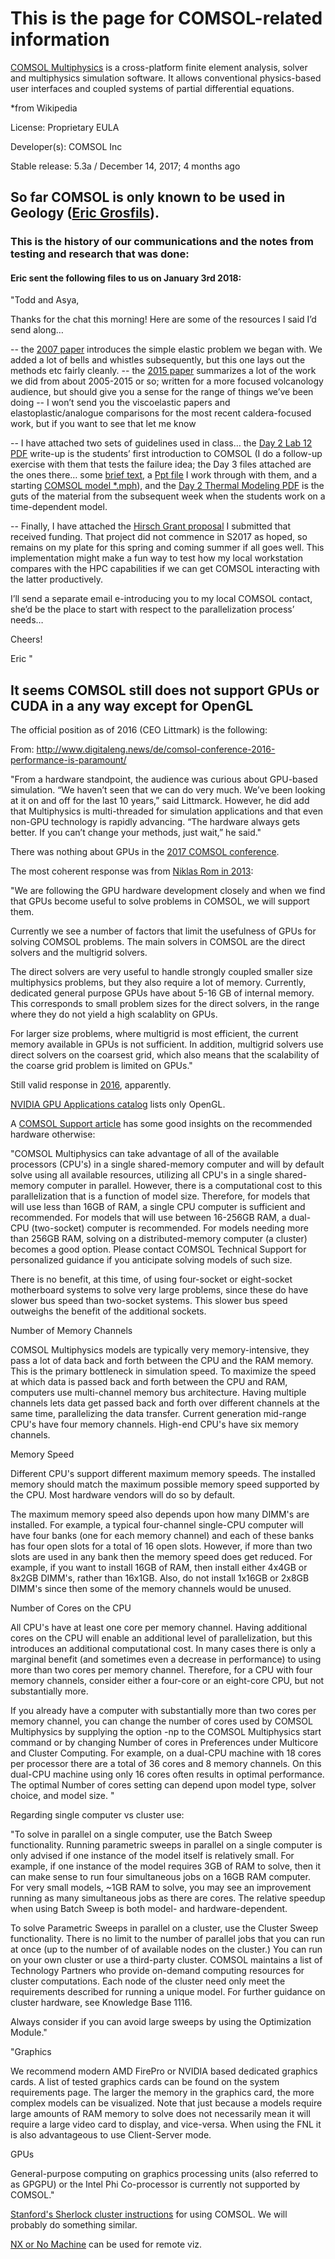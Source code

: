 # This is the page for COMSOL-related information

[COMSOL Multiphysics](https://www.comsol.com/) is a cross-platform finite element analysis, solver and multiphysics simulation software. It allows conventional physics-based user interfaces and coupled systems of partial differential equations.

*from Wikipedia


License: Proprietary EULA


Developer(s): COMSOL Inc


Stable release: 5.3a / December 14, 2017; 4 months ago


## So far COMSOL is only known to be used in Geology ([Eric Grosfils](http://research.pomona.edu/eric-grosfils/publications/)).


### This is the history of our communications and the notes from testing and research that was done:


#### Eric sent the following files to us on January 3rd 2018:


"Todd and Asya,
 
Thanks for the chat this morning! Here are some of the resources I said I’d send along…
 
-- the [2007 paper](https://github.com/Pomona-ITS/hpc/blob/master/applications/COMSOL/2007%20JVGR%20Grosfils.pdf) introduces the simple elastic problem we began with. We added a lot of bells and whistles subsequently, but this one lays out the methods etc fairly cleanly.
-- the [2015 paper](https://github.com/Pomona-ITS/hpc/blob/master/applications/COMSOL/2015%20GSLSP%20Grosfils%20et%20al%20Elastic%20models%20of%20magma%20reservoir%20mechanics.pdf) summarizes a lot of the work we did from about 2005-2015 or so; written for a more focused volcanology audience, but should give you a sense for the range of things we’ve been doing
-- I won’t send you the viscoelastic papers and elastoplastic/analogue comparisons for the most recent caldera-focused work, but if you want to see that let me know
 
-- I have attached two sets of guidelines used in class… the [Day 2 Lab 12 PDF](https://github.com/Pomona-ITS/hpc/blob/master/applications/COMSOL/Day%202%20Lab%2012%20COMSOL%20Inflation%20and%20failure.pdf) write-up is the students’ first introduction to COMSOL (I do a follow-up exercise with them that tests the failure idea; the Day 3 files attached are the ones there… some [brief text](https://github.com/Pomona-ITS/hpc/blob/master/applications/COMSOL/Day%203%20Case%20Study.docx), a [Ppt file](https://github.com/Pomona-ITS/hpc/blob/master/applications/COMSOL/Day%203%20Inflation%20and%20Unrest%20Case%20Study.pptx) I work through with them, and a starting [COMSOL model *.mph](https://github.com/Pomona-ITS/hpc/blob/master/applications/COMSOL/Day%203%202015%20Test.mph)), and the [Day 2 Thermal Modeling PDF](https://github.com/Pomona-ITS/hpc/blob/master/applications/COMSOL/Day%202%20Thermal%20Modeling%20in%20COMSOL.pdf) is the guts of the material from the subsequent week when the students work on a time-dependent model.
 
-- Finally, I have attached the [Hirsch Grant proposal](https://github.com/Pomona-ITS/hpc/blob/master/applications/COMSOL/HIRSCH%20GRANT%20APPLICATION.pdf) I submitted that received funding. That project did not commence in S2017 as hoped, so remains on my plate for this spring and coming summer if all goes well. This implementation might make a fun way to test how my local workstation compares with the HPC capabilities if we can get COMSOL interacting with the latter productively.
 
I’ll send a separate email e-introducing you to my local COMSOL contact, she’d be the place to start with respect to the parallelization process’ needs…
 
Cheers!
 
Eric
"



## It seems COMSOL still does not support GPUs or CUDA in a any way except for OpenGL


The official position as of 2016 (CEO Littmark) is the following:


From: http://www.digitaleng.news/de/comsol-conference-2016-performance-is-paramount/


"From a hardware standpoint, the audience was curious about GPU-based simulation. “We haven’t seen that we can do very much. We’ve been looking at it on and off for the last 10 years,” said Littmarck. However, he did add that Multiphysics is multi-threaded for simulation applications and that even non-GPU technology is rapidly advancing. “The hardware always gets better. If you can’t change your methods, just wait,” he said."


There was nothing about GPUs in the [2017 COMSOL conference](https://www.comsol.com/2017-user-presentations/multiphysics).


The most coherent response was from [Niklas Rom in 2013](https://www.comsol.jp/forum/thread/39402/cuda-and-comsol?last=2017-07-31T13:40:16Z):

"We are following the GPU hardware development closely and when we find that
GPUs become useful to solve problems in COMSOL, we will support them.


Currently we see a number of factors that limit the
usefulness of GPUs for solving COMSOL problems. The main solvers in COMSOL
are the direct solvers and the multigrid solvers. 


The direct solvers are very useful to handle strongly coupled smaller size
multiphysics problems, but they also require a lot of memory. Currently,
dedicated general purpose GPUs have about 5-16 GB of internal memory. This
corresponds to small problem sizes for the direct solvers, in the range
where they do not yield a high scalablity on GPUs.


For larger size problems, where multigrid is most efficient, the current
memory available in GPUs is not sufficient. In addition, multigrid solvers
use direct solvers on the coarsest grid, which also means that the
scalability of the coarse grid problem is limited on GPUs."


Still valid response in [2016](https://www.comsol.com/forum/thread/118491/comsol-support-for-gpu-acceleration-for-cfd-simulations?last=2016-07-08T12:31:46Z), apparently.


[NVIDIA GPU Applications catalog](https://www.nvidia.com/content/gpu-applications/PDF/gpu-applications-catalog.pdf) lists only OpenGL.


A [COMSOL Support article](https://www.comsol.com/support/knowledgebase/866/) has some good insights on the recommended hardware otherwise:


"COMSOL Multiphysics can take advantage of all of the available processors (CPU's) in a single shared-memory computer and will by default solve using all available resources, utilizing all CPU's in a single shared-memory computer in parallel. However, there is a computational cost to this parallelization that is a function of model size. Therefore, for models that will use less than 16GB of RAM, a single CPU computer is sufficient and recommended. For models that will use between 16-256GB RAM, a dual-CPU (two-socket) computer is recommended. For models needing more than 256GB RAM, solving on a distributed-memory computer (a cluster) becomes a good option. Please contact COMSOL Technical Support for personalized guidance if you anticipate solving models of such size.


There is no benefit, at this time, of using four-socket or eight-socket motherboard systems to solve very large problems, since these do have slower bus speed than two-socket systems. This slower bus speed outweighs the benefit of the additional sockets.


Number of Memory Channels


COMSOL Multiphysics models are typically very memory-intensive, they pass a lot of data back and forth between the CPU and the RAM memory. This is the primary bottleneck in simulation speed. To maximize the speed at which data is passed back and forth between the CPU and RAM, computers use multi-channel memory bus architecture. Having multiple channels lets data get passed back and forth over different channels at the same time, parallelizing the data transfer. Current generation mid-range CPU's have four memory channels. High-end CPU's have six memory channels.


Memory Speed


Different CPU's support different maximum memory speeds. The installed memory should match the maximum possible memory speed supported by the CPU. Most hardware vendors will do so by default.


The maximum memory speed also depends upon how many DIMM's are installed. For example, a typical four-channel single-CPU computer will have four banks (one for each memory channel) and each of these banks has four open slots for a total of 16 open slots. However, if more than two slots are used in any bank then the memory speed does get reduced. For example, if you want to install 16GB of RAM, then install either 4x4GB or 8x2GB DIMM's, rather than 16x1GB. Also, do not install 1x16GB or 2x8GB DIMM's since then some of the memory channels would be unused.


Number of Cores on the CPU


All CPU's have at least one core per memory channel. Having additional cores on the CPU will enable an additional level of parallelization, but this introduces an additional computational cost. In many cases there is only a marginal benefit (and sometimes even a decrease in performance) to using more than two cores per memory channel. Therefore, for a CPU with four memory channels, consider either a four-core or an eight-core CPU, but not substantially more.


If you already have a computer with substantially more than two cores per memory channel, you can change the number of cores used by COMSOL Multiphysics by supplying the option -np to the COMSOL Multiphysics start command or by changing Number of cores in Preferences under Multicore and Cluster Computing. For example, on a dual-CPU machine with 18 cores per processor there are a total of 36 cores and 8 memory channels. On this dual-CPU machine using only 16 cores often results in optimal performance. The optimal Number of cores setting can depend upon model type, solver choice, and model size.
"

Regarding single computer vs cluster use:


"To solve in parallel on a single computer, use the Batch Sweep functionality. Running parametric sweeps in parallel on a single computer is only advised if one instance of the model itself is relatively small. For example, if one instance of the model requires 3GB of RAM to solve, then it can make sense to run four simultaneous jobs on a 16GB RAM computer. For very small models, ~1GB RAM to solve, you may see an improvement running as many simultaneous jobs as there are cores. The relative speedup when using Batch Sweep is both model- and hardware-dependent.


To solve Parametric Sweeps in parallel on a cluster, use the Cluster Sweep functionality. There is no limit to the number of parallel jobs that you can run at once (up to the number of of available nodes on the cluster.) You can run on your own cluster or use a third-party cluster. COMSOL maintains a list of Technology Partners who provide on-demand computing resources for cluster computations. Each node of the cluster need only meet the requirements described for running a unique model. For further guidance on cluster hardware, see Knowledge Base 1116.


Always consider if you can avoid large sweeps by using the Optimization Module."


"Graphics


We recommend modern AMD FirePro or NVIDIA based dedicated graphics cards. A list of tested graphics cards can be found on the system requirements page. The larger the memory in the graphics card, the more complex models can be visualized. Note that just because a models require large amounts of RAM memory to solve does not necessarily mean it will require a large video card to display, and vice-versa. When using the FNL it is also advantageous to use Client-Server mode.


GPUs


General-purpose computing on graphics processing units (also referred to as GPGPU) or the Intel Phi Co-processor is currently not supported by COMSOL."


[Stanford's Sherlock cluster instructions](http://sherlock.stanford.edu/mediawiki/index.php/COMSOL) for using COMSOL. We will probably do something similar.


[NX or No Machine](https://www.nomachine.com/) can be used for remote viz.
